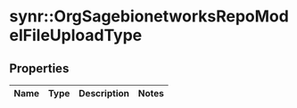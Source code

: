 # synr::OrgSagebionetworksRepoModelFileUploadType


## Properties
Name | Type | Description | Notes
------------ | ------------- | ------------- | -------------


